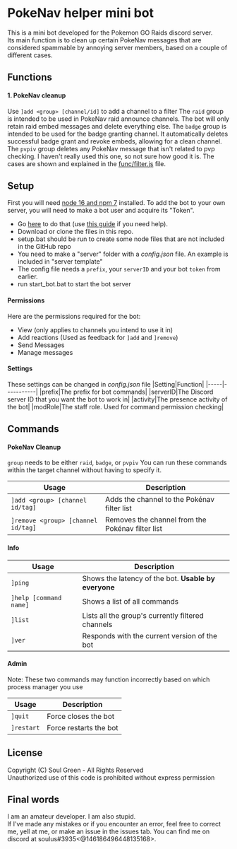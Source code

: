 # PokeNav helper mini bot
This is a mini bot developed for the Pokemon GO Raids discord server.  
Its main function is to clean up certain PokeNav messages that are considered spammable by annoying server members, based on a couple of different cases.

## Functions

#### 1. PokeNav cleanup
Use `]add <group> [channel/id]` to add a channel to a filter
The `raid` group is intended to be used in PokeNav raid announce channels. The bot will only retain raid embed messages and delete everything else.
The `badge` group is intended to be used for the badge granting channel. It automatically deletes successful badge grant and revoke embeds, allowing for a clean channel.
The `pvpiv` group deletes any PokeNav message that isn't related to pvp checking. I haven't really used this one, so not sure how good it is.
The cases are shown and explained in the [func/filter.js](func/filter.js) file.

## Setup
First you will need [node 16 and npm 7](https://nodejs.org/en/download/current/) installed.
To add the bot to your own server, you will need to make a bot user and acquire its "Token".
* Go [here](https://discord.com/developers) to do that (use [this guide](https://discordjs.guide/preparations/setting-up-a-bot-application.html) if you need help).
* Download or clone the files in this repo.
* setup.bat should be run to create some node files that are not included in the GitHub repo
* You need to make a "server" folder with a *config.json* file. An example is included in "server template"
* The config file needs a `prefix`, your `serverID` and your bot `token` from earlier.
* run start_bot.bat to start the bot server

#### Permissions

Here are the permissions required for the bot:  
* View (only applies to channels you intend to use it in)
* Add reactions (Used as feedback for `]add` and `]remove`)
* Send Messages
* Manage messages

#### Settings
These settings can be changed in *config.json* file
|Setting|Function|
|-----|-----------|
|prefix|The prefix for bot commands|
|serverID|The Discord server ID that you want the bot to work in|
|activity|The presence activity of the bot|
|modRole|The staff role. Used for command permission checking|

## Commands

#### PokeNav Cleanup
`group` needs to be either `raid`, `badge`, or `pvpiv`
You can run these commands within the target channel without having to specify it.

|Usage|Description|
|-----|-----------|
|`]add <group> [channel id/tag]`| Adds the channel to the Pokénav filter list|
|`]remove <group> [channel id/tag]`| Removes the channel from the Pokénav filter list|

#### Info
|Usage|Description|
|-----|-----------|
|`]ping`|Shows the latency of the bot. **Usable by everyone**|
|`]help [command name]`|Shows a list of all commands|
|`]list`|Lists all the group's currently filtered channels|
|`]ver`|Responds with the current version of the bot|

#### Admin
Note: These two commands may function incorrectly based on which process manager you use

|Usage|Description|
|-----|-----------|
|`]quit`|Force closes the bot|
|`]restart`|Force restarts the bot|

## License
Copyright (C) Soul Green - All Rights Reserved  
Unauthorized use of this code is prohibited without express permission

## Final words
I am an amateur developer. I am also stupid.  
If I've made any mistakes or if you encounter an error, feel free to correct me, yell at me, or make an issue in the issues tab.
You can find me on discord at soulus#3935<@146186496448135168>.
